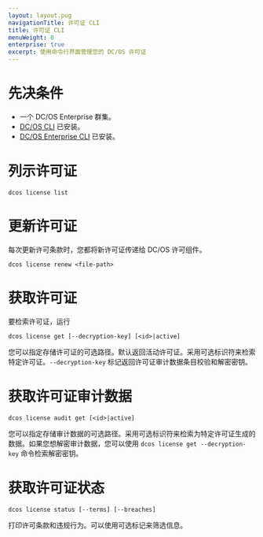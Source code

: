 ```yaml
---
layout: layout.pug
navigationTitle: 许可证 CLI
title: 许可证 CLI
menuWeight: 0
enterprise: true
excerpt: 使用命令行界面管理您的 DC/OS 许可证
---
```


# 先决条件
- 一个 DC/OS Enterprise 群集。
- [DC/OS CLI](/cn/1.11/cli/install/) 已安装。
- [DC/OS Enterprise CLI](/cn/1.11/cli/enterprise-cli/) 已安装。


# 列示许可证

```
dcos license list
```

# 更新许可证

每次更新许可条款时，您都将新许可证传递给 DC/OS 许可组件。

```
dcos license renew <file-path>
```

# 获取许可证

要检索许可证，运行

```
dcos license get [--decryption-key] [<id>|active]
```

您可以指定存储许可证的可选路径。默认返回活动许可证。采用可选标识符来检索特定许可证。`--decryption-key` 标记返回许可证审计数据条目校验和解密密钥。

# 获取许可证审计数据

```
dcos license audit get [<id>|active]
```

您可以指定存储审计数据的可选路径。采用可选标识符来检索为特定许可证生成的数据。如果您想解密审计数据，您可以使用 `dcos license get --decryption-key` 命令检索解密密钥。

# 获取许可证状态

```
dcos license status [--terms] [--breaches]
```

打印许可条款和违规行为。可以使用可选标记来筛选信息。
